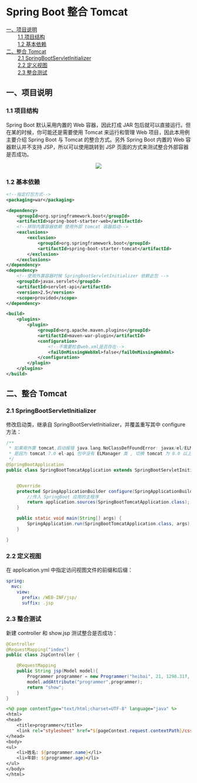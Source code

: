# Spring Boot 整合 Tomcat

<nav>
<a href="#一项目说明">一、项目说明</a><br/>
&nbsp;&nbsp;&nbsp;&nbsp;&nbsp;&nbsp;&nbsp;&nbsp;<a href="#11-项目结构">1.1 项目结构</a><br/>
&nbsp;&nbsp;&nbsp;&nbsp;&nbsp;&nbsp;&nbsp;&nbsp;<a href="#12-基本依赖">1.2 基本依赖</a><br/>
<a href="#二整合-Tomcat">二、整合 Tomcat</a><br/>
&nbsp;&nbsp;&nbsp;&nbsp;&nbsp;&nbsp;&nbsp;&nbsp;<a href="#21-SpringBootServletInitializer">2.1 SpringBootServletInitializer</a><br/>
&nbsp;&nbsp;&nbsp;&nbsp;&nbsp;&nbsp;&nbsp;&nbsp;<a href="#22-定义视图">2.2 定义视图</a><br/>
&nbsp;&nbsp;&nbsp;&nbsp;&nbsp;&nbsp;&nbsp;&nbsp;<a href="#23-整合测试">2.3 整合测试</a><br/>
</nav>

## 一、项目说明

### 1.1 项目结构

Spring Boot 默认采用内置的 Web 容器，因此打成 JAR 包后就可以直接运行。但在某的时候，你可能还是需要使用 Tomcat 来运行和管理 Web 项目，因此本用例主要介绍 Spring Boot 与 Tomcat 的整合方式。另外 Spring Boot 内置的 Web 容器默认并不支持 JSP，所以可以使用跳转到 JSP 页面的方式来测试整合外部容器是否成功。

<div align="center"> <img src="https://github.com/heibaiying/spring-samples-for-all/blob/master/pictures/spring-boot-tomcat.png"/> </div>

### 1.2 基本依赖

```xml
<!--指定打包方式--> 
<packaging>war</packaging>

<dependency>
    <groupId>org.springframework.boot</groupId>
    <artifactId>spring-boot-starter-web</artifactId>
    <!--排除内置容器依赖 使用外部 tomcat 容器启动-->
    <exclusions>
        <exclusion>
            <groupId>org.springframework.boot</groupId>
            <artifactId>spring-boot-starter-tomcat</artifactId>
        </exclusion>
    </exclusions>
</dependency>
<dependency>
    <!--使用外置容器时候 SpringBootServletInitializer 依赖此包 -->
    <groupId>javax.servlet</groupId>
    <artifactId>servlet-api</artifactId>
    <version>2.5</version>
    <scope>provided</scope>
</dependency>

<build>
    <plugins>
        <plugin>
            <groupId>org.apache.maven.plugins</groupId>
            <artifactId>maven-war-plugin</artifactId>
            <configuration>
                <!--不需要检查web.xml是否存在-->
                <failOnMissingWebXml>false</failOnMissingWebXml>
            </configuration>
        </plugin>
    </plugins>
</build>
```

## 二、整合 Tomcat

### 2.1 SpringBootServletInitializer

修改启动类，继承自 SpringBootServletInitializer，并覆盖重写其中 configure 方法：

```java
/**
 * 如果用外置 tomcat,启动报错 java.lang.NoClassDefFoundError: javax/el/ELManager
 * 是因为 tomcat 7.0 el-api 包中没有 ELManager 类 , 切换 tomcat 为 8.0 以上版本即可
 */
@SpringBootApplication
public class SpringBootTomcatApplication extends SpringBootServletInitializer {


    @Override
    protected SpringApplicationBuilder configure(SpringApplicationBuilder application) {
        //传入 SpringBoot 应用的主程序
        return application.sources(SpringBootTomcatApplication.class);
    }

    public static void main(String[] args) {
        SpringApplication.run(SpringBootTomcatApplication.class, args);
    }

}
```

### 2.2 定义视图

在 application.yml 中指定访问视图文件的前缀和后缀：

```yml
spring:
  mvc:
    view:
      prefix: /WEB-INF/jsp/
      suffix: .jsp
```

### 2.3 整合测试

新建 controller 和 show.jsp 测试整合是否成功：

```java
@Controller
@RequestMapping("index")
public class JspController {

    @RequestMapping
    public String jsp(Model model){
        Programmer programmer = new Programmer("heibai", 21, 1298.31f, LocalDate.now());
        model.addAttribute("programmer",programmer);
        return "show";
    }
}
```

```jsp
<%@ page contentType="text/html;charset=UTF-8" language="java" %>
<html>
<head>
    <title>programmer</title>
    <link rel="stylesheet" href="${pageContext.request.contextPath}/css/show.css">
</head>
<body>
<ul>
    <li>姓名: ${programmer.name}</li>
    <li>年龄: ${programmer.age}</li>
</ul>
</body>
</html>
```

